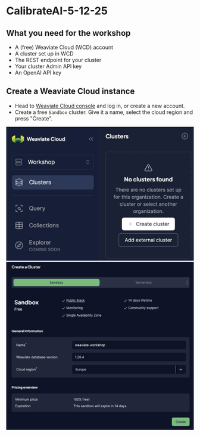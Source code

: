 # CalibrateAI-5-12-25

## What you need for the workshop

* A (free) Weaviate Cloud (WCD) account
* A cluster set up in WCD
* The REST endpoint for your cluster
* Your cluster Admin API key
* An OpenAI API key

## Create a Weaviate Cloud instance

  * Head to [Weaviate Cloud console](https://console.weaviate.cloud/) and log in, or create a new account.
  * Create a free `Sandbox` cluster. Give it a name, select the cloud region and press "Create".

![wcd create cluster - step 1](img/wcd-create-cluster-1.jpg)
![wcd create cluster - step 2](img/wcd-create-cluster-2.jpg)
